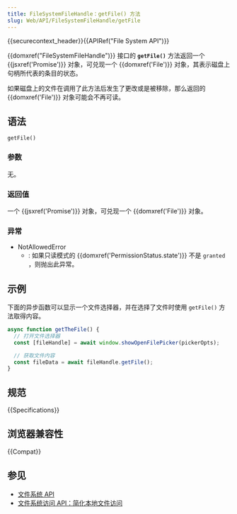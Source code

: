 ```yaml
---
title: FileSystemFileHandle：getFile() 方法
slug: Web/API/FileSystemFileHandle/getFile
---
```


{{securecontext_header}}{{APIRef("File System API")}}

{{domxref("FileSystemFileHandle")}} 接口的 **`getFile()`** 方法返回一个 {{jsxref('Promise')}} 对象，可兑现一个 {{domxref('File')}} 对象，其表示磁盘上句柄所代表的条目的状态。

如果磁盘上的文件在调用了此方法后发生了更改或是被移除，那么返回的 {{domxref('File')}} 对象可能会不再可读。

## 语法

```js-nolint
getFile()
```

### 参数

无。

### 返回值

一个 {{jsxref('Promise')}} 对象，可兑现一个 {{domxref('File')}} 对象。

### 异常

- NotAllowedError
  - : 如果只读模式的 {{domxref('PermissionStatus.state')}} 不是 `granted` ，则抛出此异常。

## 示例

下面的异步函数可以显示一个文件选择器，并在选择了文件时使用 `getFile()` 方法取得内容。

```js
async function getTheFile() {
  // 打开文件选择器
  const [fileHandle] = await window.showOpenFilePicker(pickerOpts);

  // 获取文件内容
  const fileData = await fileHandle.getFile();
}
```

## 规范

{{Specifications}}

## 浏览器兼容性

{{Compat}}

## 参见

- [文件系统 API](/zh-CN/docs/Web/API/File_System_API)
- [文件系统访问 API：简化本地文件访问](https://web.dev/file-system-access/)
